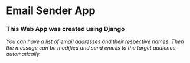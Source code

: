 # **Email Sender App**

### **This Web App was created using Django**

*You can have a list of email addresses and their respective
names. Then the message can be modified and send emails to the target
audience automatically.*
